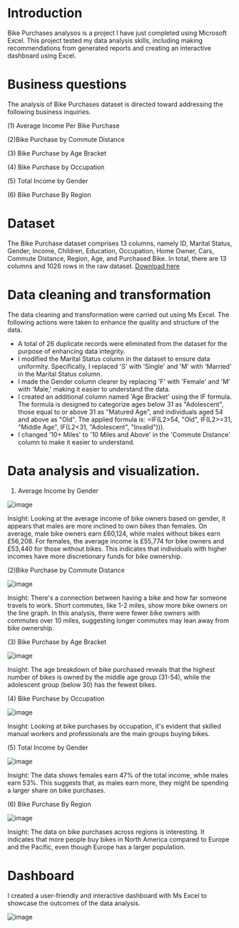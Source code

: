 # Introduction

Bike Purchases analysos is a project I have just completed using Microsoft Excel. This project tested my data analysis skills, including making recommendations from generated reports and creating an interactive dashboard using Excel.

# Business questions
The analysis of Bike Purchases dataset is directed toward addressing the following business inquiries.

(1) Average Income Per Bike Purchase

(2)Bike Purchase by Commute Distance

(3) Bike Purchase by Age Bracket

(4) Bike Purchase by Occupation

(5) Total Income by Gender

(6) Bike Purchase By Region


# Dataset
The Bike Purchase dataset comprises 13 columns, namely ID, Marital Status, Gender, Income, Children, Education, Occupation, Home Owner, Cars, Commute Distance, Region, Age, and Purchased Bike. In total, there are 13 columns and 1026 rows in the raw dataset. [Download here](https://github.com/AlexTheAnalyst/Excel-Tutorial/blob/main/Excel%20Project%20Dataset.xlsx)

# Data cleaning and transformation
The data cleaning and transformation were carried out using Ms Excel. The following actions were taken to enhance the quality and structure of the data.

* A total of 26 duplicate records were eliminated from the dataset for the purpose of enhancing data integrity.
* I modified the Marital Status column in the dataset to ensure data uniformity. Specifically, I replaced 'S' with 'Single' and 'M' with 'Married' in the Marital Status column.
* I made the Gender column clearer by replacing 'F' with 'Female' and 'M' with 'Male,' making it easier to understand the data.
* I created an additional column named 'Age Bracket' using the IF formula. The formula is designed to categorize ages below 31 as "Adolescent", those equal to or above 31 as "Matured Age", and individuals aged 54 and above as "Old". The applied formula is: =IF(L2>54, "Old", IF(L2>=31, "Middle Age", IF(L2<31, "Adolescent", "Invalid"))).
* I changed '10+ Miles' to '10 Miles and Above' in the 'Commute Distance' column to make it easier to understand.

# Data analysis and visualization.

1. Average Income by Gender

![image](https://github.com/OluwatobiAkintokun/Bike-Sales-Analysis/assets/137109080/04e5c2a8-ec3b-4d7d-a4d0-342c2f51d7c8)

Insight: Looking at the average income of bike owners based on gender, it appears that males are more inclined to own bikes than females. On average, male bike owners earn £60,124, while males without bikes earn £56,208. For females, the average income is £55,774 for bike owners and £53,440 for those without bikes. This indicates that individuals with higher incomes have more discretionary funds for bike ownership.

(2)Bike Purchase by Commute Distance

![image](https://github.com/OluwatobiAkintokun/Bike-Sales-Analysis/assets/137109080/82301325-b585-43ff-a1f2-5fc75d1ea388)

Insight: There's a connection between having a bike and how far someone travels to work. Short commutes, like 1-2 miles, show more bike owners on the line graph. In this analysis, there were fewer bike owners with commutes over 10 miles, suggesting longer commutes may lean away from bike ownership.

(3) Bike Purchase by Age Bracket

![image](https://github.com/OluwatobiAkintokun/Bike-Sales-Analysis/assets/137109080/fed8a199-2c9d-44de-b2bd-97c7b2454376)

Insight: The age breakdown of bike purchased reveals that the highest number of bikes is owned by the middle age group (31-54), while the adolescent group (below 30) has the fewest bikes.

(4) Bike Purchase by Occupation

![image](https://github.com/OluwatobiAkintokun/Bike-Sales-Analysis/assets/137109080/8fa9695d-951f-4ffd-9e71-384b69cb9d5b)

Insight: Looking at bike purchases by occupation, it's evident that skilled manual workers and professionals are the main groups buying bikes.

(5) Total Income by Gender

![image](https://github.com/OluwatobiAkintokun/Bike-Sales-Analysis/assets/137109080/442e2116-1d9d-4f19-8491-24ee61c472ad)

Insight: The data shows females earn 47% of the total income, while males earn 53%. This suggests that, as males earn more, they might be spending a larger share on bike purchases.

(6) Bike Purchase By Region

![image](https://github.com/OluwatobiAkintokun/Bike-Sales-Analysis/assets/137109080/31f78d74-9fdd-4e11-aea0-c26f69017859)


Insight: The data on bike purchases across regions is interesting. It indicates that more people buy bikes in North America compared to Europe and the Pacific, even though Europe has a larger population.

# Dashboard

I created a user-friendly and interactive dashboard with Ms Excel to showcase the outcomes of the data analysis.

![image](https://github.com/OluwatobiAkintokun/Bike-Sales-Analysis/assets/137109080/8b204796-3a3b-4bee-9ed1-b817e3331dde)
